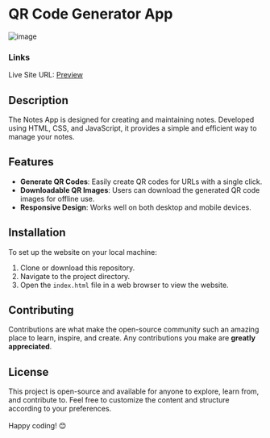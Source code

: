 # QR Code Generator App

![image](https://github.com/VinayShetyeOfficial/Html_Css_JS_Projects/assets/100470361/30d5440f-5945-4bf3-92dc-a591ee7b1fcf)

### Links
Live Site URL: [Preview](https://665163779c181fdcef8e1529--capable-pixie-fd8156.netlify.app/)

## Description
The Notes App is designed for creating and maintaining notes. Developed using HTML, CSS, and JavaScript, it provides a simple and efficient way to manage your notes.

## Features
- **Generate QR Codes**: Easily create QR codes for URLs with a single click.
- **Downloadable QR Images**: Users can download the generated QR code images for offline use.
- **Responsive Design**: Works well on both desktop and mobile devices.

## Installation
To set up the website on your local machine:
1. Clone or download this repository.
2. Navigate to the project directory.
3. Open the `index.html` file in a web browser to view the website.

## Contributing
Contributions are what make the open-source community such an amazing place to learn, inspire, and create. Any contributions you make are **greatly appreciated**.

## License
This project is open-source and available for anyone to explore, learn from, and contribute to.
Feel free to customize the content and structure according to your preferences. <br><br> Happy coding! 😊
